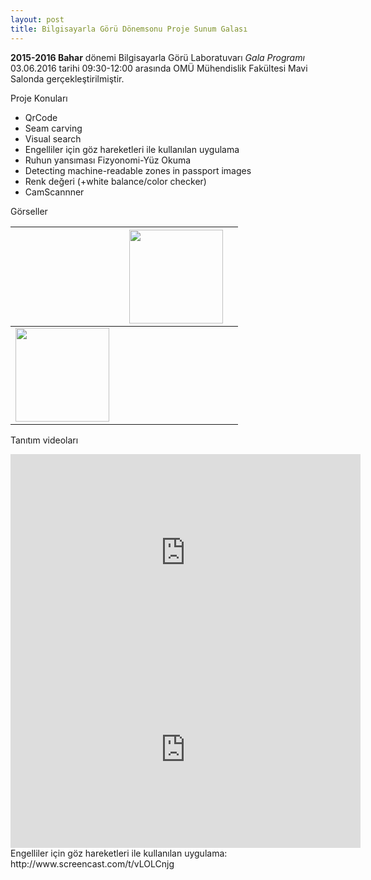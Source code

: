 ```yaml
---
layout: post
title: Bilgisayarla Görü Dönemsonu Proje Sunum Galası
---
```

**2015-2016 Bahar** dönemi Bilgisayarla Görü Laboratuvarı *Gala Programı* 03.06.2016 tarihi 09:30-12:00 arasında 
OMÜ Mühendislik Fakültesi Mavi Salonda gerçekleştirilmiştir.

Proje Konuları

- QrCode
- Seam carving
- Visual search
- Engelliler için göz hareketleri ile kullanılan uygulama
- Ruhun yansıması Fizyonomi-Yüz Okuma
- Detecting machine-readable zones in passport images
- Renk değeri (+white balance/color checker)
- CamScannner

Görseller

|   |   | <img src="http://i.imgur.com/0s9SBzi.png" width="150">  |   |
|---|---|---|---|
| <img src="http://i.imgur.com/Y18g64Z.png" width="150">  |   |   |   |

Tanıtım videoları

<iframe width="560" height="315" src="https://www.youtube.com/embed/YG0TaC9NKVo" frameborder="0" allowfullscreen></iframe>
<iframe width="560" height="315" src="https://www.youtube.com/embed/lSisd0RwchY" frameborder="0" allowfullscreen></iframe>
Engelliler için göz hareketleri ile kullanılan uygulama: http://www.screencast.com/t/vLOLCnjg
